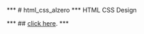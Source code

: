 *** # html_css_alzero ***
HTML CSS Design


*** ## [click here](https://titotarek.github.io/html_css_alzero/). ***
